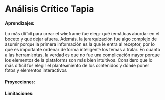 # Análisis Crítico Tapia

#### Aprendizajes: 
Lo más difícil para crear el wireframe fue elegir qué temáticas abordar en el boceto y qué dejar afuera. Además, la jerarquización fue algo complejo de asumir porque la primera información es la que le entra al receptor, por lo que es importante ordenar de forma inteligente los temas a tratar. En cuanto a las herramientas, la verdad es que no fue una complicación mayor porque los elementos de la plataforma son más bien intuitivos. Considero que lo más difícil fue elegir el planteamiento de los contenidos y dónde poner fotos y elementos interactivos.

#### Proyecciones: 

#### Limitaciones: 
